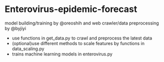 # Enterovirus-epidemic-forecast
model building/training by @oreoshih and web crawler/data preprocessing by @byjiyi
* use functions in get_data.py to crawl and preprocess the latest data
* (optional)use different methods to scale features by functions in data_scaling.py
* trains machine learning models in enterovirus.py
